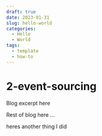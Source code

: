 ```yaml
---
draft: true 
date: 2023-01-31 
slug: hello-world
categories:
  - Hello
  - World
tags:
  - template
  - how-to
---
```

# 2-event-sourcing

Blog excerpt here

<!-- more -->

Rest of blog here
...

heres another thing I did